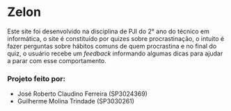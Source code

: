 # Zelon
Este site foi desenvolvido na disciplina de PJI do 2° ano do técnico em informática, o site é constituído por quizes sobre procrastinação, o intuito é fazer perguntas sobre hábitos comuns de quem procrastina e no final do quiz, o usuário recebe um <i>feedback</i> informando algumas dicas para ajudar a parar com esse comportamento.

### Projeto feito por:
<ul>
  <li>José Roberto Claudino Ferreira (SP3024369)</li>
  <li>Guilherme Molina Trindade      (SP3030261)</li>
 </ul>

